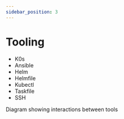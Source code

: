 ```yaml
---
sidebar_position: 3
---
```


# Tooling

- K0s
- Ansible
- Helm
- Helmfile
- Kubectl
- Taskfile
- SSH

Diagram showing interactions between tools